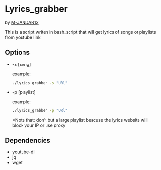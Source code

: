 # Lyrics_grabber

by [M-JANDAR12](https://github.com/M-JANDAR12)

This is a script writen in bash_script that will get lyrics of songs or playlists from youtube link

## Options

- -s [song]

    example:

    ```bash
    ./lyrics_grabber -s "URl"
    ```

- -p [playlist]

    example:

    ```bash
    ./lyrics_grabber -p "URl"
    ```

    *Note that: don't but a large playlist beacuse the lyrics website will block your IP or use proxy

## Dependencies

- youtube-dl
- jq
- wget
